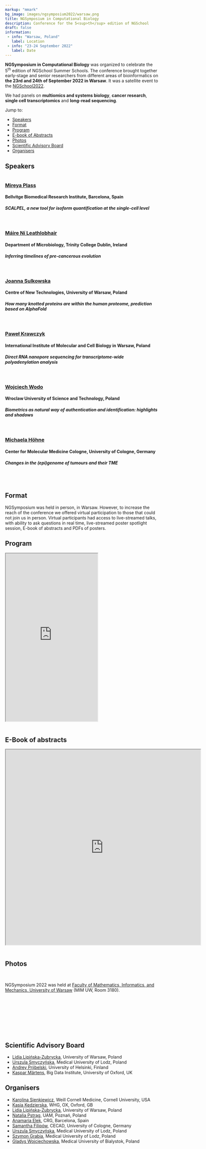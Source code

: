 ```yaml
---
markup: "mmark"
bg_image: images/ngsymposium2022/warsaw.png
title: NGSymposium in Computational Biology
description: Conference for the 5<sup>th</sup> edition of NGSchool
draft: false
information:
 - info: "Warsaw, Poland"
   label: Location
 - info: "23-24 September 2022"
   label: Date
---
```


**NGSymposium in Computational Biology** was organized to celebrate the 5<sup>th</sup> edition of NGSchool Summer Schools. The conference brought together early-stage and senior researchers from different areas of bioinformatics on **the 23rd and 24th of September 2022 in Warsaw**. It was a satellite event to the [NGSchool2022](/ngschool2022). 

We had panels on <b>multiomics and systems biology</b>, <b>cancer research</b>, <b>single cell transcriptomics</b> and <b>long-read sequencing</b>. 


Jump to:  
* <a href='#speakers'>Speakers</a>  
* <a href='#format'>Format</a>  
* <a href='#program'>Program</a>  
* <a href='#abstracts'>E-book of Abstracts</a>  
* <a href='#photos'>Photos</a>  
* <a href='#aboard'>Scientific Advisory Board</a>  
* <a href='#organisers'>Organisers</a>   


<div class="mb-3">
<h2 id='speakers'>Speakers</h2>

<div class="row">
        <div class="col-md-2">
            <img class="img-responsive w-100" src="/images/people/mireya-plass.png" alt="">
        </div>
        <div class="col-md-4">
            <h3><a href="/people/mireya-plass/" target="_blank">Mireya Plass</a></h3>
            <h4>Bellvitge Biomedical Research Institute, Barcelona, Spain</h4>
            <h5><i>SCALPEL, a new tool for isoform quantification at the single-cell level</i></h5>
        </div>
    </div>
  <br>
  
<div class="row">
    <div class="col-md-2">
      <img class="img-responsive w-100" src="/images/people/maire-ni-leathlobhair.jpg" alt="">
    </div>
    <div class="col-md-4">
      <h3><a href="/people/maire-ni-leathlobhair/" target="_blank">Máire Ní Leathlobhair</a></h3>
      <h4>Department of Microbiology, Trinity College Dublin, Ireland</h4>
      <h5><i>Inferring timelines of pre-cancerous evolution</i></h5>
    </div>
  </div>
  <br>
  
  <div class="row">
    <div class="col-md-2">
      <img class="img-responsive w-100" src="/images/people/joanna-sulkowska.jpg" alt="">
    </div>
    <div class="col-md-4">
      <h3><a href="/people/joanna-sulkowska/" target="_blank">Joanna Sulkowska</a></h3>
      <h4>Centre of New Technologies, University of Warsaw, Poland</h4>
      <h5><i>How many knotted proteins are within the human proteome, prediction based on AlphaFold</i></h5>
    </div>
  </div>
  <br>
  
  <div class="row">
    <div class="col-md-2">
      <img class="img-responsive w-100" src="/images/people/pawel-krawczyk.png" alt="">
    </div>
    <div class="col-md-4">
      <h3><a href="/people/pawel-krawczyk/" target="_blank">Paweł Krawczyk</a></h3>
      <h4>International Institute of Molecular and Cell Biology in Warsaw, Poland</h4>
      <h5><i>Direct RNA nanopore sequencing for transcriptome-wide polyadenylation analysis</i></h5>
    </div>
  </div>
  <br>
  
  <div class="row">
    <div class="col-md-2">
      <img class="img-responsive w-100" src="/images/people/wojciech-wodo.jpeg" alt="">
    </div>
    <div class="col-md-4">
      <h3><a href="/people/wojciech-wodo/" target="_blank">Wojciech Wodo</a></h3>
      <h4>Wroclaw University of Science and Technology, Poland</h4>
      <h5><i>Biometrics as natural way of authentication and identification: highlights and shadows</i></h5>
    </div>
  </div>
  <br>
  
  
  <div class="row">
    <div class="col-md-2">
      <img class="img-responsive w-100" src="/images/people/michaela-hohne.png" alt="">
    </div>
    <div class="col-md-4">
      <h3><a href="/people/michaela-hohne" target="_blank">Michaela Höhne</a></h3>
      <h4>Center for Molecular Medicine Cologne, University of Cologne, Germany</h4>
      <h5><i>Changes in the (epi)genome of tumours and their TME</i></h5>
    </div>
  </div>
  <br>
</div>
<br>

<div>
<h2 id='format'>Format</h2>  

NGSymposium was held in person, in Warsaw. However, to increase the reach of the conference we offered virtual participation to those that could not join us in person. Virtual participants had access to live-streamed talks, with ability to ask questions in real time, live-streamed poster spotlight session, E-book of abstracts and PDFs of posters.
</div>

<div>
<h2 id='program'>Program</h2>  
<div style="display: flex;">
  <iframe width=60% height=550 src="https://docs.google.com/spreadsheets/d/e/2PACX-1vQ9WhH9Nf2zuqIfDPSb7jubseT0sOfoXZlCYKl-e8M7mED1Y_aigzudyX_dcKzQZKAEALq7HjOxooUY/pubhtml?gid=421558725&amp;single=true&amp;widget=true&amp;headers=false"></iframe>
</div>
<br>

<div>
<h2 id='abstracts'>E-Book of abstracts</h2>  

<iframe src="https://drive.google.com/file/d/1CjzmlmKxGlM0j91TYcB1mMCmnVEGeD59/preview" width="640" height="640" allow="autoplay"></iframe>
<br>
</div>
<br>

<h2 id="photos">Photos</h2>
<br>

NGSymposium 2022 was held at <a href="https://www.mimuw.edu.pl/en" target="_blank">Faculty of Mathematics, Informatics, and Mechanics, University of Warsaw</a> (MIM UW, Room 3180).  
<br>
<br>

<div class="row">
  <div class="col-md-6">
    <img class="img-responsive w-100" src="/images/ngsymposium22/ngsymposium22-00.jpg" alt="">
  </div>
  <div class="col-md-6">
    <img class="img-responsive w-100" src="/images/ngsymposium22/ngsymposium22-01.jpg" alt="">
  </div>
</div>
<br>
<div class="row">
  <div class="col-md-6">
    <img class="img-responsive w-100" src="/images/ngsymposium22/ngsymposium22-02.jpg" alt="">
  </div>
  <div class="col-md-6">
    <img class="img-responsive w-100" src="/images/ngsymposium22/ngsymposium22-06.jpg" alt="">
  </div>
</div>
<br>
<div class="row">
  <div class="col-md-6">
    <img class="img-responsive w-100" src="/images/ngsymposium22/ngsymposium22-03.jpg" alt="">
  </div>
  <div class="col-md-6">
    <img class="img-responsive w-100" src="/images/ngsymposium22/ngsymposium22-07.jpg" alt="">
  </div>
</div>

<br><br>
</div>

<h2 id='aboard'>Scientific Advisory Board</h2>  

* [Lidia Lipińska-Zubrycka](/people/lidia-lipinska), University of Warsaw, Poland   
* [Urszula Smyczyńska](/people/urszula-smyczynska), Medical University of Lodz, Poland  
* [Andrey Prjibelski](/people/andrey-prjibelski), University of Helsinki, Finland  
* [Kaspar Märtens](/people/kaspar-maertens/), Big Data Institute, University of Oxford, UK  

<h2 id='organisers'>Organisers</h2>  

* [Karolina Sienkiewicz](/people/karolina-sienkiewicz), Weill Cornell Medicine, Cornell University, USA  
* [Kasia Kędzierska](/people/kasia-kedzierska), WHG, OX, Oxford, GB  
* [Lidia Lipińska-Zubrycka](/people/lidia-lipinska), University of Warsaw, Poland  
* [Natalia Pstrąg](/people/natalia-pstrag), UAM, Poznań, Poland  
* [Anamaria Elek](/people/anamaria-elek), CRG, Barcelona, Spain  
* [Samantha Filipów](/people/samantha-filipow), CECAD, University of Cologne, Germany
* [Urszula Smyczyńska](/people/urszula-smyczynska), Medical University of Lodz, Poland  
* [Szymon Grabia](/people/szymon-grabia), Medical University of Lodz, Poland
* [Gladys Wojciechowska](/people/gladys-langi), Medical University of Bialystok, Poland 


<br>

<!-- ## Program
The conference will start at 3 PM on the 31<sup>st</sup> July (Friday) and will last till 1<sup>st</sup> August (Saturday) evening. We plan to invite 4-5 keynote speakers. The Scientific Committee will select about 20 abstracts for oral presentation. We will announce a detailed program in due course. -->
